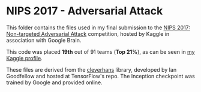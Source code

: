 # NIPS 2017 - Adversarial Attack

This folder contains the files used in my final submission to the [NIPS 2017: Non-targeted Adversarial Attack](https://www.kaggle.com/c/nips-2017-non-targeted-adversarial-attack) competition, hosted by Kaggle in association with Google Brain.

This code was placed **19th** out of 91 teams (**Top 21%**), as can be seen in [my Kaggle profile](https://www.kaggle.com/rafaelmm/competitions).

These files are derived from the [cleverhans](https://github.com/tensorflow/cleverhans) library, developed by Ian Goodfellow and hosted at TensorFlow's repo. The Inception checkpoint was trained by Google and provided online.
